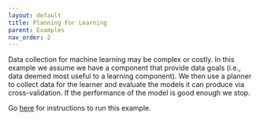 ```yaml
---
layout: default
title: Planning For Learning
parent: Examples
nav_order: 2
---
```

Data collection for machine learning may be complex or costly.  In this example
we assume we have a component that provide data goals (i.e., data deemed most
useful to a learning component). We then use a planner to collect data for the
learner and evaluate the models it can produce via cross-validation.  If the
performance of the model is good enough we stop.

Go 
[here](https://github.com/uwe-koeckemann/AIDDL/tree/master/example/learning-agent)
for instructions to run this example.

